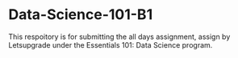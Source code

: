 # Data-Science-101-B1

This respoitory is for submitting the all days assignment, assign by Letsupgrade under the Essentials 101: Data Science program. 

